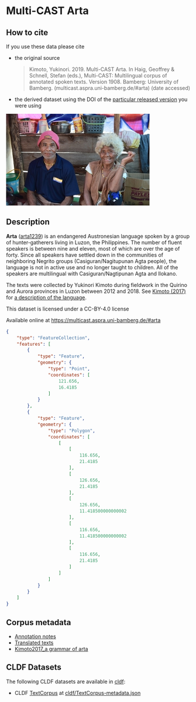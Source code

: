 # Multi-CAST Arta

## How to cite

If you use these data please cite
- the original source
  > Kimoto, Yukinori. 2019. Multi-CAST Arta. In Haig, Geoffrey & Schnell, Stefan (eds.), Multi-CAST: Multilingual corpus of annotated spoken texts. Version 1908. Bamberg: University of Bamberg. (multicast.aspra.uni-bamberg.de/#arta) (date accessed)
- the derived dataset using the DOI of the [particular released version](../../releases/) you were using

![](cldf/media/image.jpg)

## Description


**Arta** ([arta1239](https://glottolog.org/resource/languoid/id/arta1239)) is an endangered Austronesian language spoken by a group of hunter-gatherers living in Luzon, the Philippines. The number of fluent speakers is between nine and eleven, most of which are over the age of forty. Since all speakers have settled down in the communities of neighboring Negrito groups (Casiguran/Nagitupunan Agta people), the language is not in active use and no longer taught to children. All of the speakers are multilingual with Casiguran/Nagtipunan Agta and Ilokano.

The texts were collected by Yukinori Kimoto during fieldwork in the Quirino and Aurora provinces in Luzon between 2012 and 2018. See [Kimoto (2017)](Source#cldf:kimoto2017) for [a description of the language](MediaTable#cldf:Kimoto2017_a-grammar-of-Arta.pdf).

This dataset is licensed under a CC-BY-4.0 license

Available online at https://multicast.aspra.uni-bamberg.de/#arta


```geojson
{
    "type": "FeatureCollection",
    "features": [
        {
            "type": "Feature",
            "geometry": {
                "type": "Point",
                "coordinates": [
                    121.656,
                    16.4185
                ]
            }
        },
        {
            "type": "Feature",
            "geometry": {
                "type": "Polygon",
                "coordinates": [
                    [
                        [
                            116.656,
                            21.4185
                        ],
                        [
                            126.656,
                            21.4185
                        ],
                        [
                            126.656,
                            11.418500000000002
                        ],
                        [
                            116.656,
                            11.418500000000002
                        ],
                        [
                            116.656,
                            21.4185
                        ]
                    ]
                ]
            }
        }
    ]
}
```


## Corpus metadata

- [Annotation notes](cldf/media/annotation-notes.pdf)
- [Translated texts](cldf/media/translated-texts.pdf)
- [Kimoto2017_a grammar of arta](cldf/media/Kimoto2017_a-grammar-of-Arta.pdf)


## CLDF Datasets

The following CLDF datasets are available in [cldf](cldf):

- CLDF [TextCorpus](https://github.com/cldf/cldf/tree/master/modules/TextCorpus) at [cldf/TextCorpus-metadata.json](cldf/TextCorpus-metadata.json)